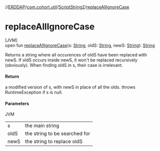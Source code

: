 //[ERDDAP](../../../index.md)/[com.cohort.util](../index.md)/[ScriptString2](index.md)/[replaceAllIgnoreCase](replace-all-ignore-case.md)

# replaceAllIgnoreCase

[JVM]\
open fun [replaceAllIgnoreCase](replace-all-ignore-case.md)(s: [String](https://docs.oracle.com/en/java/javase/21/docs/api/java.base/java/lang/String.html), oldS: [String](https://docs.oracle.com/en/java/javase/21/docs/api/java.base/java/lang/String.html), newS: [String](https://docs.oracle.com/en/java/javase/21/docs/api/java.base/java/lang/String.html)): [String](https://docs.oracle.com/en/java/javase/21/docs/api/java.base/java/lang/String.html)

Returns a string where all occurences of oldS have been replaced with newS. If oldS occurs inside newS, it won't be replaced recursively (obviously). When finding oldS in s, their case is irrelevant.

#### Return

a modified version of s, with newS in place of all the olds. throws RuntimeException if s is null.

#### Parameters

JVM

| | |
|---|---|
| s | the main string |
| oldS | the string to be searched for |
| newS | the string to replace oldS |